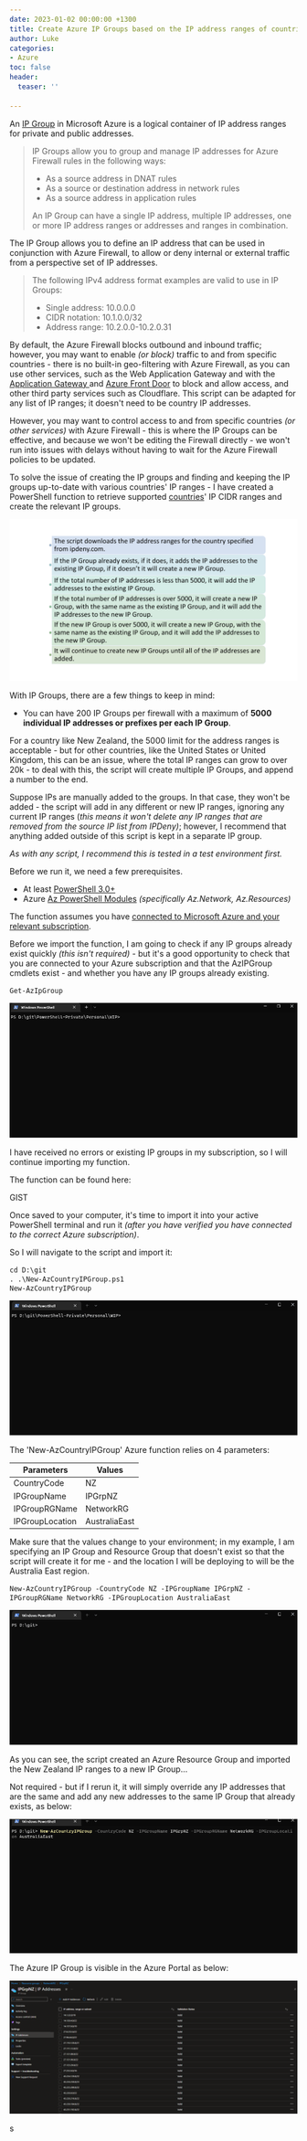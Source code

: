 ```yaml
---
date: 2023-01-02 00:00:00 +1300
title: Create Azure IP Groups based on the IP address ranges of countries
author: Luke
categories:
- Azure
toc: false
header:
  teaser: ''

---
```

An [IP Group](https://learn.microsoft.com/azure/firewall/ip-groups?WT.mc_id=AZ-MVP-5004796 "IP Groups in Azure Firewall") in Microsoft Azure is a logical container of IP address ranges for private and public addresses.

> IP Groups allow you to group and manage IP addresses for Azure Firewall rules in the following ways:
>
> * As a source address in DNAT rules
> * As a source or destination address in network rules
> * As a source address in application rules
>
> An IP Group can have a single IP address, multiple IP addresses, one or more IP address ranges or addresses and ranges in combination.

The IP Group allows you to define an IP address that can be used in conjunction with Azure Firewall, to allow or deny internal or external traffic from a perspective set of IP addresses.

> The following IPv4 address format examples are valid to use in IP Groups:
>
> * Single address: 10.0.0.0
> * CIDR notation: 10.1.0.0/32
> * Address range: 10.2.0.0-10.2.0.31

By default, the Azure Firewall blocks outbound and inbound traffic; however, you may want to enable _(or block)_ traffic to and from specific countries - there is no built-in geo-filtering with Azure Firewall, as you can use other services, such as the Web Application Gateway and with the [Application Gateway ](https://learn.microsoft.com/azure/application-gateway/overview?WT.mc_id=AZ-MVP-5004796 "What is Azure Application Gateway?")and [Azure Front Door](https://learn.microsoft.com/azure/web-application-firewall/afds/waf-front-door-geo-filtering?WT.mc_id=AZ-MVP-5004796 "What is geo-filtering on a domain for Azure Front Door Service?") to block and allow access, and other third party services such as Cloudflare. This script can be adapted for any list of IP ranges; it doesn't need to be country IP addresses.

However, you may want to control access to and from specific countries _(or other services)_ with Azure Firewall - this is where the IP Groups can be effective, and because we won't be editing the Firewall directly - we won't run into issues with delays without having to wait for the Azure Firewall policies to be updated.

To solve the issue of creating the IP groups and finding and keeping the IP groups up-to-date with various countries' IP ranges - I have created a PowerShell function to retrieve supported [countries](https://www.ipdeny.com/ipblocks/data/aggregated/ "IP Deny aggregated list")' IP CIDR ranges and create the relevant IP groups.

![Azure IP Group - Country IP ranges](/uploads/azureipgroupscript.png "Azure IP Group - Country IP ranges")

With IP Groups, there are a few things to keep in mind:

* You can have 200 IP Groups per firewall with a maximum of **5000 individual IP addresses or prefixes per each IP Group**.

For a country like New Zealand, the 5000 limit for the address ranges is acceptable - but for other countries, like the United States or United Kingdom, this can be an issue, where the total IP ranges can grow to over 20k - to deal with this, the script will create multiple IP Groups, and append a number to the end.

Suppose IPs are manually added to the groups. In that case, they won't be added - the script will add in any different or new IP ranges, ignoring any current IP ranges (_this means it won't delete any IP ranges that are removed from the source IP list from IPDeny)_; however, I recommend that anything added outside of this script is kept in a separate IP group.

_As with any script, I recommend this is tested in a test environment first._

Before we run it, we need a few prerequisites.

* At least [PowerShell 3.0+](https://learn.microsoft.com/powershell/scripting/install/installing-powershell?view=powershell-7.3&WT.mc_id=AZ-MVP-5004796 "Install PowerShell on Windows, Linux, and macOS")
* Azure [Az PowerShell Modules](https://learn.microsoft.com/powershell/azure/new-azureps-module-az?view=azps-9.2.0&WT.mc_id=AZ-MVP-5004796 "Introducing the Azure Az PowerShell module") _(specifically Az.Network, Az.Resources)_

The function assumes you have [connected to Microsoft Azure and your relevant subscription](https://luke.geek.nz/azure/powershell/Using-PowerShell-to-connect-to-Azure/ "Using PowerShell to connect to Microsoft Azure").

Before we import the function, I am going to check if any IP groups already exist quickly _(this isn't required) -_ but it's a good opportunity to check that you are connected to your Azure subscription and that the AzIPGroup cmdlets exist -  and whether you have any IP groups already existing.

    Get-AzIpGroup

![Get-AzIpGroup](/uploads/checkexistingipgroups_empty.gif "Get-AzIpGroup")

I have received no errors or existing IP groups in my subscription, so I will continue importing my function.

The function can be found here:

GIST

Once saved to your computer, it's time to import it into your active PowerShell terminal and run it _(after you have verified you have connected to the correct Azure subscription)_.

So I will navigate to the script and import it:

    cd D:\git
    . .\New-AzCountryIPGroup.ps1
    New-AzCountryIPGroup

![Import New-AzCountryIPGroup.ps1](/uploads/import_countryipgrpfunction.gif "Import New-AzCountryIPGroup.ps1")

The 'New-AzCountryIPGroup' Azure function relies on 4 parameters:

| Parameters | Values |
| --- | --- |
| CountryCode | NZ |
| IPGroupName | IPGrpNZ |
| IPGroupRGName | NetworkRG |
| IPGroupLocation | AustraliaEast |

Make sure that the values change to your environment; in my example, I am specifying an IP Group and Resource Group that doesn't exist so that the script will create it for me - and the location I will be deploying to will be the Australia East region.

    New-AzCountryIPGroup -CountryCode NZ -IPGroupName IPGrpNZ -IPGroupRGName NetworkRG -IPGroupLocation AustraliaEast

![New-AzCountryIPGroup](/uploads/run_countryipgrpfunctionnz.gif "New-AzCountryIPGroup")

As you can see, the script created an Azure Resource Group and imported the New Zealand IP ranges to a new IP Group...

Not required - but if I rerun it, it will simply override any IP addresses that are the same and add any new addresses to the same IP Group that already exists, as below:

![Rerun New-AzCountryIPGroup](/uploads/rerun_countryipgrpfunctionnz.gif "Rerun New-AzCountryIPGroup")

The Azure IP Group is visible in the Azure Portal as below:

![Azure Portal - Azure IP Group ](/uploads/azureportal_ipgrpnz.png "Azure Portal - Azure IP Group ")

s